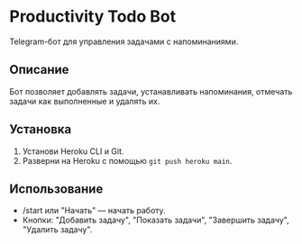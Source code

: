 # Productivity Todo Bot
Telegram-бот для управления задачами с напоминаниями.

## Описание
Бот позволяет добавлять задачи, устанавливать напоминания, отмечать задачи как выполненные и удалять их.

## Установка
1. Установи Heroku CLI и Git.
2. Разверни на Heroku с помощью `git push heroku main`.

## Использование
- /start или "Начать" — начать работу.
- Кнопки: "Добавить задачу", "Показать задачи", "Завершить задачу", "Удалить задачу".
